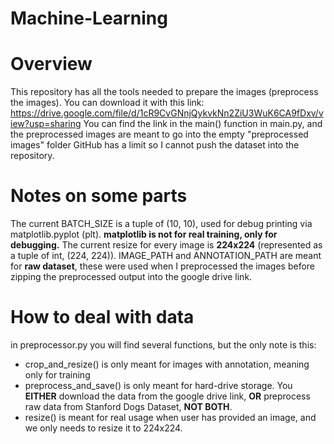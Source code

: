 # Machine-Learning

# Overview
This repository has all the tools needed to prepare the images (preprocess the images). You can download it with this link: https://drive.google.com/file/d/1cR9CvGNnjQykvkNn2ZiU3WuK6CA9fDxv/view?usp=sharing
You can find the link in the main() function in main.py, and the preprocessed images are meant to go into the empty "preprocessed images" folder
GitHub has a limit so I cannot push the dataset into the repository.

# Notes on some parts
The current BATCH_SIZE is a tuple of (10, 10), used for debug printing via matplotlib.pyplot (plt). **matplotlib is not for real training, only for debugging.**
The current resize for every image is **224x224** (represented as a tuple of int, (224, 224)).
IMAGE_PATH and ANNOTATION_PATH are meant for **raw dataset**, these were used when I preprocessed the images before zipping the preprocessed output into the google drive link.

# How to deal with data
in preprocessor.py you will find several functions, but the only note is this:
- crop_and_resize() is only meant for images with annotation, meaning only for training
- preprocess_and_save() is only meant for hard-drive storage. You **EITHER** download the data from the google drive link, **OR** preprocess raw data from Stanford Dogs Dataset, **NOT BOTH**.
- resize() is meant for real usage when user has provided an image, and we only needs to resize it to 224x224. 
